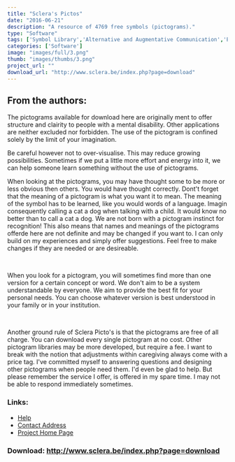 ```yaml
---
title: "Sclera's Pictos"
date: "2016-06-21"
description: "A resource of 4769 free symbols (pictograms)."
type: "Software"
tags: ['Symbol Library','Alternative and Augmentative Communication','Educational and Learning','Communication','Symbols','Learning and Education' ]
categories: ['Software']
image: "images/full/3.png"
thumb: "images/thumbs/3.png"
project_url: ""
download_url: "http://www.sclera.be/index.php?page=download"
---
```

From the authors:
-----------------

  
The pictograms available for download here are originally ment to offer structure and clairity to people with a mental disability. Other applications are neither excluded nor forbidden. The use of the pictogram is confined solely by the limit of your imagination.

Be careful however not to over-visualise. This may reduce growing possibilities. Sometimes if we put a little more effort and energy into it, we can help someone learn something without the use of pictograms.

When looking at the pictograms, you may have thought some to be more or less obvious then others. You would have thought correctly. Dont't forget that the meaning of a pictogram is what you want it to mean. The meaning of the symbol has to be learned, like you would words of a language. Imagin consequently calling a cat a dog when talking with a child. It would know no better than to call a cat a dog. We are not born with a pictogram instinct for recognition! This also means that names and meanings of the pictograms offerde here are not definite and may be changed if you want to. I can only build on my experiences and simply offer suggestions. Feel free to make changes if they are needed or are desireable.

 

When you look for a pictogram, you will sometimes find more than one version for a certain concept or word. We don't aim to be a system understandable by everyone. We aim to provide the best fit for your personal needs. You can choose whatever version is best understood in your family or in your institution.

 

Another ground rule of Sclera Picto's is that the pictograms are free of all charge. You can download every single pictogram at no cost. Other pictogram libraries may be more developed, but require a fee. I want to break with the notion that adjustments within caregiving always come with a price tag. I've committed myself to answering questions and designing other pictograms when people need them. I'd even be glad to help. But please remember the service I offer, is offered in my spare time. I may not be able to respond immediately sometimes.

### Links:
- <a href="http://www.oatsoft.org/Software/sclera-s-pictos/help">Help</a>
- <a href="mailto:picto@sclera.be">Contact Address</a>
- <a href="http://www.sclera.be/">Project Home Page</a>

### Download: http://www.sclera.be/index.php?page=download 